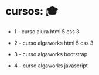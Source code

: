 # cursos: :mortar_board:
- 1 - curso alura html 5 css 3 

- 2 - curso algaworks html 5 css 3 

- 3 - curso algaworks bootstrap 

- 4 - curso algaworks javascript 
